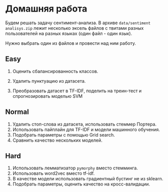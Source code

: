 # Домашняя работа

Будем решать задачу сентимент-анализа. В архиве `data/sentiment analisys.zip` лежит несколько эксель файлов с твитами разных пользователей на разных языках (один файл - один язык).

Нужно выбрать один из файлов и провести над ним работу.

## Easy

1. Оценить сбалансированность классов.

2. Удалить пунктуацию из датасета.

3. Преобразовать датасет в TF-IDF, поделить на треин-тест и спрогнозировать моделью SVM

## Normal

1. Удалить стоп-слова из датасета, использовать стеммер Портера. 
2. Использовать пайплайн для TF-IDF и модели машинного обучения. 
3. Подобрать параметры с помощью Grid search. 
4. Сравнить качество нескольких моделей.

## Hard

1. Использовать лемматизатор `pymorphy` вместо стемминга. 
2. Использовать word2vec вместо tf-idf. 
3. В качестве модели использовать градиентный бустинг не из sklearn. 
4. Подобрать параметры, оценить качество на кросс-валидации.